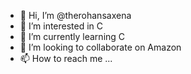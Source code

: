 - 👋 Hi, I’m @therohansaxena
- 👀 I’m interested in C
- 🌱 I’m currently learning C
- 💞️ I’m looking to collaborate on Amazon
- 📫 How to reach me ...

<!---
therohansaxena/therohansaxena is a ✨ special ✨ repository because its `README.md` (this file) appears on your GitHub profile.
You can click the Preview link to take a look at your changes.
--->
